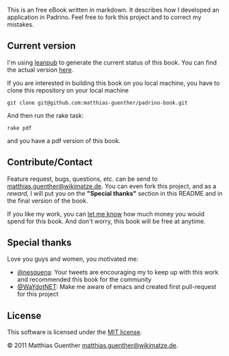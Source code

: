 This is an free eBook written in markdown. It describes how I developed an application in Padrino.
Feel free to fork this project and to correct my mistakes.


## Current version ##

I'm using [leanpub](http://leanpub.com/ "leanpub") to generate the current status of this book. You
can find the actual version [here](http://samples.leanpub.com/padrino-sample.pdf "here").

If you are interested in building this book on you local machine, you have to clone this repository
on your local machine

    git clone git@github.com:matthias-guenther/padrino-book.git

And then run the rake task:

    rake pdf

and you have a pdf version of this book.


## Contribute/Contact ##

Feature request, bugs, questions, etc. can be send to <matthias.guenther@wikimatze.de>. You can even
fork this project, and as a *reward*, I will put you on the **"Special thanks"** section in this
README and in the final version of the book.

If you like my work, you can [let me know](http://leanpub.com/padrino "let me know") how much money
you would spend for this book. And don't worry, this book will be free at anytime.


## Special thanks ##

Love you guys and women, you motivated me:

- [@nesquena](http://twitter.com/#!/nesquena "@nesquena"): Your tweets are encouraging my to keep up
  with this work and recommended this book for the community
- [@WaYdotNET](http://twitter.com/#!/WaYdotNET "@WaYdotNET"): Make me aware of emacs and created
  first pull-request for this project


## License ##

This software is licensed under the [MIT license][mit].

© 2011 Matthias Guenther <matthias.guenther@wikimatze.de>.

[mit]: http://en.wikipedia.org/wiki/MIT_License
